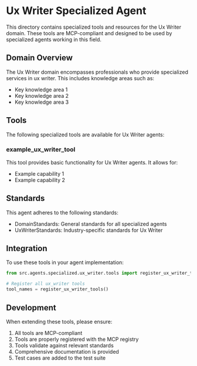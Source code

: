# Ux Writer Specialized Agent

This directory contains specialized tools and resources for the Ux Writer domain. These tools are MCP-compliant and designed to be used by specialized agents working in this field.

## Domain Overview

The Ux Writer domain encompasses professionals who provide specialized services in ux writer. This includes knowledge areas such as:

- Key knowledge area 1
- Key knowledge area 2
- Key knowledge area 3

## Tools

The following specialized tools are available for Ux Writer agents:

### example_ux_writer_tool

This tool provides basic functionality for Ux Writer agents. It allows for:

- Example capability 1
- Example capability 2

## Standards

This agent adheres to the following standards:

- DomainStandards: General standards for all specialized agents
- UxWriterStandards: Industry-specific standards for Ux Writer

## Integration

To use these tools in your agent implementation:

```python
from src.agents.specialized.ux_writer.tools import register_ux_writer_tools

# Register all ux_writer tools
tool_names = register_ux_writer_tools()
```

## Development

When extending these tools, please ensure:

1. All tools are MCP-compliant
2. Tools are properly registered with the MCP registry
3. Tools validate against relevant standards
4. Comprehensive documentation is provided
5. Test cases are added to the test suite
